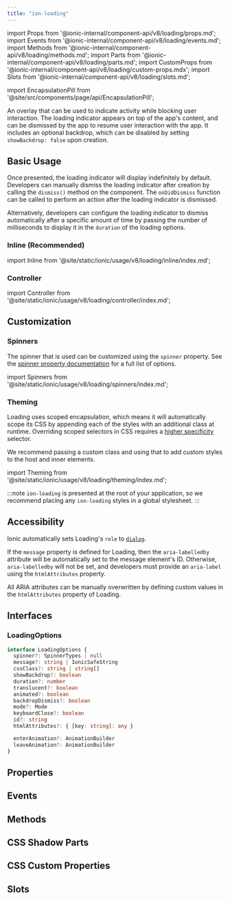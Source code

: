 ```yaml
---
title: "ion-loading"
---
```


import Props from '@ionic-internal/component-api/v8/loading/props.md';
import Events from '@ionic-internal/component-api/v8/loading/events.md';
import Methods from '@ionic-internal/component-api/v8/loading/methods.md';
import Parts from '@ionic-internal/component-api/v8/loading/parts.md';
import CustomProps from '@ionic-internal/component-api/v8/loading/custom-props.mdx';
import Slots from '@ionic-internal/component-api/v8/loading/slots.md';

<head>
  <title>ion-loading: Loading | Application Loading Indicator Overlay</title>
  <meta name="description" content="The ion-loading overlay indicates activity while blocking user interaction. The loading indicator appears on top of the app's content, and can be dismissed." />
</head>

import EncapsulationPill from '@site/src/components/page/api/EncapsulationPill';

<EncapsulationPill type="scoped" />

An overlay that can be used to indicate activity while blocking user interaction. The loading indicator appears on top of the app's content, and can be dismissed by the app to resume user interaction with the app. It includes an optional backdrop, which can be disabled by setting `showBackdrop: false` upon creation.

## Basic Usage

Once presented, the loading indicator will display indefinitely by default. Developers can manually dismiss the loading indicator after creation by calling the `dismiss()` method on the component. The `onDidDismiss` function can be called to perform an action after the loading indicator is dismissed.

Alternatively, developers can configure the loading indicator to dismiss automatically after a specific amount of time by passing the number of milliseconds to display it in the `duration` of the loading options.

### Inline (Recommended)

import Inline from '@site/static/ionic/usage/v8/loading/inline/index.md';

<Inline />

### Controller

import Controller from '@site/static/ionic/usage/v8/loading/controller/index.md';

<Controller />

## Customization

### Spinners

The spinner that is used can be customized using the `spinner` property. See the [spinner property documentation](#spinner) for a full list of options.

import Spinners from '@site/static/ionic/usage/v8/loading/spinners/index.md';

<Spinners />

### Theming

Loading uses scoped encapsulation, which means it will automatically scope its CSS by appending each of the styles with an additional class at runtime. Overriding scoped selectors in CSS requires a [higher specificity](https://developer.mozilla.org/en-US/docs/Web/CSS/Specificity) selector.

We recommend passing a custom class and using that to add custom styles to the host and inner elements.

import Theming from '@site/static/ionic/usage/v8/loading/theming/index.md';

<Theming />

:::note
`ion-loading` is presented at the root of your application, so we recommend placing any `ion-loading` styles in a global stylesheet.
:::

## Accessibility

Ionic automatically sets Loading's `role` to [`dialog`](https://developer.mozilla.org/en-US/docs/Web/Accessibility/ARIA/Roles/dialog_role).

If the `message` property is defined for Loading, then the `aria-labelledby` attribute will be automatically set to the message element's ID. Otherwise, `aria-labelledby` will not be set, and developers must provide an `aria-label` using the `htmlAttributes` property.

All ARIA attributes can be manually overwritten by defining custom values in the `htmlAttributes` property of Loading.

## Interfaces

### LoadingOptions

```typescript
interface LoadingOptions {
  spinner?: SpinnerTypes | null
  message?: string | IonicSafeString
  cssClass?: string | string[]
  showBackdrop?: boolean
  duration?: number
  translucent?: boolean
  animated?: boolean
  backdropDismiss?: boolean
  mode?: Mode
  keyboardClose?: boolean
  id?: string
  htmlAttributes?: { [key: string]: any }

  enterAnimation?: AnimationBuilder
  leaveAnimation?: AnimationBuilder
}
```

## Properties

<Props />

## Events

<Events />

## Methods

<Methods />

## CSS Shadow Parts

<Parts />

## CSS Custom Properties

<CustomProps />

## Slots

<Slots />
